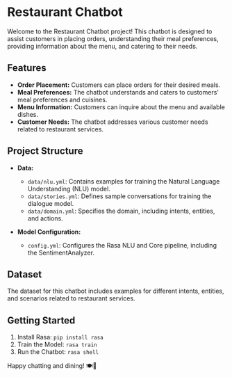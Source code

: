 # Restaurant Chatbot

Welcome to the Restaurant Chatbot project! This chatbot is designed to assist customers in placing orders, understanding their meal preferences, providing information about the menu, and catering to their needs.

## Features

- **Order Placement:** Customers can place orders for their desired meals.
- **Meal Preferences:** The chatbot understands and caters to customers' meal preferences and cuisines.
- **Menu Information:** Customers can inquire about the menu and available dishes.
- **Customer Needs:** The chatbot addresses various customer needs related to restaurant services.

## Project Structure

- **Data:**
  - `data/nlu.yml`: Contains examples for training the Natural Language Understanding (NLU) model.
  - `data/stories.yml`: Defines sample conversations for training the dialogue model.
  - `data/domain.yml`: Specifies the domain, including intents, entities, and actions.
  
- **Model Configuration:**
  - `config.yml`: Configures the Rasa NLU and Core pipeline, including the SentimentAnalyzer.

## Dataset

The dataset for this chatbot includes examples for different intents, entities, and scenarios related to restaurant services.

## Getting Started

1. Install Rasa: `pip install rasa`
2. Train the Model: `rasa train`
3. Run the Chatbot: `rasa shell`


Happy chatting and dining! 🍽️🤖
